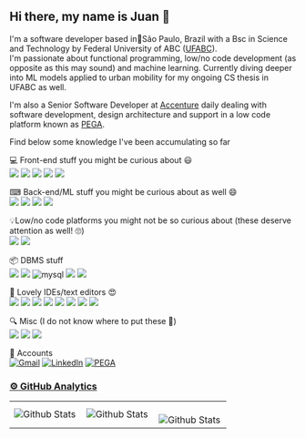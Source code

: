 ## Hi there, my name is Juan 🤠

<p align="left"> 
I'm a software developer based in&#128205São Paulo, Brazil with a Bsc in Science and Technology by Federal University of ABC (<a href="https://www.ufabc.edu.br">UFABC</a>).<br>I'm passionate about functional programming, low/no code development (as opposite as this may sound) and machine learning. Currently diving deeper into ML models applied to urban mobility for my ongoing CS thesis in UFABC as well.
</p>

<p align="left">I'm also a Senior Software Developer at <a href="https://www.accenture.com">Accenture</a> daily dealing with software development, design architecture and support in a low code platform known as <a href="https://www.pega.com">PEGA</a>.

<p align="left">Find below some knowledge I've been accumulating so far</p>

<p align="left">💻 Front-end stuff you might be curious about 😃<br>
<img src="https://img.shields.io/badge/JavaScript-323330?style=for-the-badge&logo=javascript&logoColor=F7DF1E" />
<img src="https://img.shields.io/badge/HTML5-E34F26?style=for-the-badge&logo=html5&logoColor=white" />
<img src="https://img.shields.io/badge/CSS3-1572B6?style=for-the-badge&logo=css3&logoColor=white" />
<img src="https://img.shields.io/badge/Bootstrap-563D7C?style=for-the-badge&logo=bootstrap&logoColor=white" />
<img src="https://img.shields.io/badge/C%2B%2B-00599C?style=for-the-badge&logo=c%2B%2B&logoColor=white" /> 
</p>

<p align="left">⌨ Back-end/ML stuff you might be curious about as well 😄<br>
<img src="https://img.shields.io/badge/Haskell-5D4F85?style=for-the-badge&logo=haskell&logoColor=white" />
<img src="https://img.shields.io/badge/C-00599C?style=for-the-badge&logo=c&logoColor=white" />
<img src="https://img.shields.io/badge/Python-green?style=for-the-badge&logo=python&logoColor=blue" />
<img src="https://img.shields.io/badge/scikit_learn-F7931E?style=for-the-badge&logo=scikit-learn&logoColor=white" />
</p>

<p align="left">💡Low/no code platforms you might not be so curious about (these deserve attention as well! 🙄)<br>
<img src="https://img.shields.io/badge/Pegasystems-blue?style=for-the-badge" />
<img src="https://img.shields.io/badge/Outsystems-darkred?style=for-the-badge&" />
</p>

<p align="left">📦 DBMS stuff<br>
<img src="https://img.shields.io/badge/PostgreSQL-316192?style=for-the-badge&logo=postgresql&logoColor=white" />
<img src="https://img.shields.io/badge/Microsoft%20SQL%20Server-CC2927?style=for-the-badge&logo=microsoft%20sql%20server&logoColor=white" />
<img alt="mysql" src="https://img.shields.io/badge/MySQL-005C84?style=for-the-badge&logo=mysql&logoColor=white">
<img src="https://img.shields.io/badge/Oracle-F80000?style=for-the-badge&logo=Oracle&logoColor=white" />
<img src="https://img.shields.io/badge/Neo4j-018bff?style=for-the-badge&logo=neo4j&logoColor=white" />
</p> 

<p align="left">💫 Lovely IDEs/text editors 😍<br>
<img src="https://img.shields.io/badge/CodeBlocks-black?style=for-the-badge&logo=codeblocks&logoColor=white"/>
<img src="https://img.shields.io/badge/VSCode-0078D4?style=for-the-badge&logo=visual%20studio%20code&logoColor=white" />
<img src="https://img.shields.io/badge/PyCharm-000000.svg?&style=for-the-badge&logo=PyCharm&logoColor=white" />
<img src="https://img.shields.io/badge/replit-667881?style=for-the-badge&logo=replit&logoColor=white" />
<img src="https://img.shields.io/badge/VIM-%2311AB00.svg?&style=for-the-badge&logo=vim&logoColor=white" />
<img src="https://img.shields.io/badge/Notepad++-90E59A.svg?style=for-the-badge&logo=notepad%2B%2B&logoColor=black" />
<img src="https://img.shields.io/badge/Emacs-%237F5AB6.svg?&style=for-the-badge&logo=gnu-emacs&logoColor=white" />
<img src="https://img.shields.io/badge/CMake-064F8C?style=for-the-badge&logo=cmake&logoColor=white" /> 
</p>

<p align="left">🔍 Misc (I do not know where to put these 🤷)<br>
  <img src="https://img.shields.io/badge/json-5E5C5C?style=for-the-badge&logo=json&logoColor=white" />
  <img src="https://img.shields.io/badge/xml-black?style=for-the-badge&logo=xml&logoColor=white" />
  <img src="https://img.shields.io/badge/WebAssembly-654FF0?style=for-the-badge&logo=WebAssembly&logoColor=white" />
  
<p align="left">👥 Accounts<br>
  <a href="mailto:juanocarvalho@gmail.com" title="Gmail">
  <img src="https://img.shields.io/badge/-Gmail-FF0000?style=flat-square&labelColor=FF0000&logo=gmail&logoColor=white&link=mailto:juanocarvalho@gmail.com" alt="Gmail"/></a>
  <a href="linkedin.com/in/juanocarvalho" title="LinkedIn">
  <img src="https://img.shields.io/badge/-Linkedin-0e76a8?style=flat-square&logo=Linkedin&logoColor=white&link=linkedin.com/in/juanocarvalho" alt="LinkedIn"/></a>
  <a href="https://accounts.pega.com/profile/juano" title="PEGA Profile">
  <img src="https://img.shields.io/badge/-PEGA-darkblue?style=flat-square&logo=pegasusairlines&logoColor=white&link=https://accounts.pega.com/profile/juano" alt="PEGA"/</a>
</p>

### ⚙️ GitHub Analytics
<table>
  <tr>
    <td>
      <img
        align="left"
        src="https://github-readme-stats.vercel.app/api?username=juanocv&theme=dark&hide_border=false&include_all_commits=true"
        alt="Github Stats"
      />
    </td>
    <td>
      <img
        align="left"
        src="https://github-readme-stats.vercel.app/api/top-langs/?username=juanocv&theme=dark&hide_border=false&include_all_commits=true&count_private=true&layout=compact"
        alt="Github Stats"
      />
    </td>
    <td>
      <br />
      <img
        align="left"
        src="https://github-readme-streak-stats.herokuapp.com/?user=juanocv&theme=dark&hide_border=false"
        alt="Github Stats"
      />
    </td>
  </tr>
</table>
